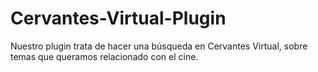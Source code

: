 # Cervantes-Virtual-Plugin
Nuestro plugin trata de hacer una búsqueda en Cervantes Virtual, sobre temas que queramos relacionado con el cine.
